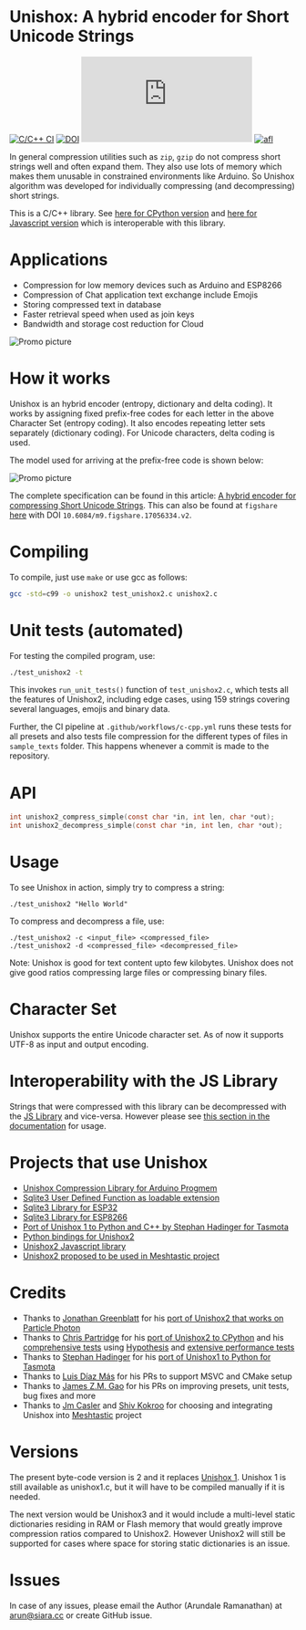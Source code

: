 # Unishox: A hybrid encoder for Short Unicode Strings

[![C/C++ CI](https://github.com/siara-cc/Unishox/actions/workflows/c-cpp.yml/badge.svg)](https://github.com/siara-cc/Unishox/actions/workflows/c-cpp.yml) [![DOI](https://joss.theoj.org/papers/10.21105/joss.03919/status.svg)](https://doi.org/10.21105/joss.03919)
[![npm ver](https://img.shields.io/npm/v/unishox2.siara.cc)](https://www.npmjs.com/package/unishox2.siara.cc)
[![afl](https://img.shields.io/badge/afl%20crashes%2Fhangs-0-green)](https://github.com/siara-cc/Unishox2/tree/master/afl_fuzz)

In general compression utilities such as `zip`, `gzip` do not compress short strings well and often expand them. They also use lots of memory which makes them unusable in constrained environments like Arduino.  So Unishox algorithm was developed for individually compressing (and decompressing) short strings.

This is a C/C++ library.  See [here for CPython version](https://github.com/tweedge/unishox2-py3) and [here for Javascript version](https://github.com/siara-cc/Unishox_JS) which is interoperable with this library.

# Applications

- Compression for low memory devices such as Arduino and ESP8266
- Compression of Chat application text exchange include Emojis
- Storing compressed text in database
- Faster retrieval speed when used as join keys
- Bandwidth and storage cost reduction for Cloud

![Promo picture](https://github.com/siara-cc/Unishox2/blob/master/promo/Banner1.png?raw=true)

# How it works

Unishox is an hybrid encoder (entropy, dictionary and delta coding).  It works by assigning fixed prefix-free codes for each letter in the above Character Set (entropy coding).  It also encodes repeating letter sets separately (dictionary coding).  For Unicode characters, delta coding is used.

The model used for arriving at the prefix-free code is shown below:

![Promo picture](https://github.com/siara-cc/Unishox2/blob/master/promo/model.png?raw=true)

The complete specification can be found in this article: [A hybrid encoder for compressing Short Unicode Strings](https://github.com/siara-cc/Unishox2/blob/master/Unishox_Article_2.pdf?raw=true). This can also be found at `figshare` [here](https://figshare.com/articles/preprint/Unishox_A_hybrid_encoder_for_Short_Unicode_Strings/17056334) with DOI `10.6084/m9.figshare.17056334.v2`.

# Compiling

To compile, just use `make` or use gcc as follows:

```sh
gcc -std=c99 -o unishox2 test_unishox2.c unishox2.c
```

# Unit tests (automated)

For testing the compiled program, use:

```sh
./test_unishox2 -t
```

This invokes `run_unit_tests()` function of `test_unishox2.c`, which tests all the features of Unishox2, including edge cases, using 159 strings covering several languages, emojis and binary data.

Further, the CI pipeline at `.github/workflows/c-cpp.yml` runs these tests for all presets and also tests file compression for the different types of files in `sample_texts` folder.  This happens whenever a commit is made to the repository.

# API

```C
int unishox2_compress_simple(const char *in, int len, char *out);
int unishox2_decompress_simple(const char *in, int len, char *out);
```

# Usage

To see Unishox in action, simply try to compress a string:

```
./test_unishox2 "Hello World"
```

To compress and decompress a file, use:

```
./test_unishox2 -c <input_file> <compressed_file>
./test_unishox2 -d <compressed_file> <decompressed_file>
```

Note: Unishox is good for text content upto few kilobytes. Unishox does not give good ratios compressing large files or compressing binary files.

# Character Set

Unishox supports the entire Unicode character set.  As of now it supports UTF-8 as input and output encoding.

# Interoperability with the JS Library

Strings that were compressed with this library can be decompressed with the [JS Library](https://github.com/siara-cc/Unishox_JS) and vice-versa.  However please see [this section in the documentation](https://github.com/siara-cc/Unishox_JS#interoperability-with-the-c-library) for usage.

# Projects that use Unishox

- [Unishox Compression Library for Arduino Progmem](https://github.com/siara-cc/Unishox_Arduino_Progmem_lib)
- [Sqlite3 User Defined Function as loadable extension](https://github.com/siara-cc/Unishox_Sqlite_UDF)
- [Sqlite3 Library for ESP32](https://github.com/siara-cc/esp32_arduino_sqlite3_lib)
- [Sqlite3 Library for ESP8266](https://github.com/siara-cc/esp_arduino_sqlite3_lib)
- [Port of Unishox 1 to Python and C++ by Stephan Hadinger for Tasmota](https://github.com/arendst/Tasmota/tree/development/tools/unishox)
- [Python bindings for Unishox2](https://github.com/tweedge/unishox2-py3)
- [Unishox2 Javascript library](https://github.com/siara-cc/unishox_js)
- [Unishox2 proposed to be used in Meshtastic project](https://github.com/meshtastic/Meshtastic-device/tree/master/src/mesh/compression)

# Credits

- Thanks to [Jonathan Greenblatt](https://github.com/leafgarden) for his [port of Unishox2 that works on Particle Photon](https://github.com/siara-cc/Unishox/tree/master/Arduino)
- Thanks to [Chris Partridge](https://github.com/tweedge) for his [port of Unishox2 to CPython](https://github.com/tweedge/unishox2-py3) and his [comprehensive tests](https://github.com/tweedge/unishox2-py3#integration-tests) using [Hypothesis](https://hypothesis.readthedocs.io/en/latest) and [extensive performance tests](https://github.com/tweedge/unishox2-py3#performance)
- Thanks to [Stephan Hadinger](https://github.com/s-hadinger) for his [port of Unishox1 to Python for Tasmota](https://github.com/arendst/Tasmota/tree/development/tools/unishox)
- Thanks to [Luis Díaz Más](https://github.com/piponazo) for his PRs to support MSVC and CMake setup
- Thanks to [James Z.M. Gao](https://github.com/gsm55) for his PRs on improving presets, unit tests, bug fixes and more
- Thanks to [Jm Casler](https://github.com/mc-hamster) and [Shiv Kokroo](https://github.com/kokroo) for choosing and integrating Unishox into [Meshtastic](https://github.com/meshtastic/Meshtastic-device) project

# Versions

The present byte-code version is 2 and it replaces [Unishox 1](https://github.com/siara-cc/Unishox2/blob/master/Unishox1/Unishox_Article_1.pdf?raw=true).  Unishox 1 is still available as unishox1.c, but it will have to be compiled manually if it is needed.

The next version would be Unishox3 and it would include a multi-level static dictionaries residing in RAM or Flash memory that would greatly improve compression ratios compared to Unishox2.  However Unishox2 will still be supported for cases where space for storing static dictionaries is an issue.

# Issues

In case of any issues, please email the Author (Arundale Ramanathan) at arun@siara.cc or create GitHub issue.
